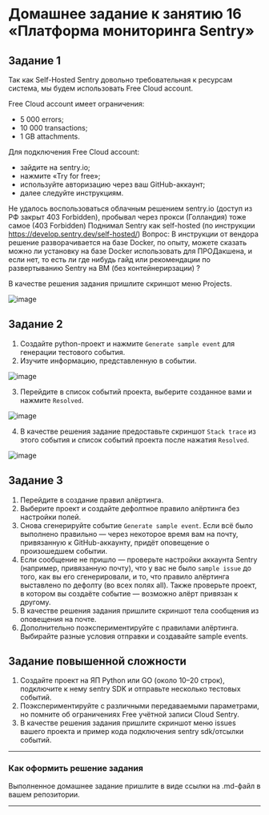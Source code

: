 # Домашнее задание к занятию 16 «Платформа мониторинга Sentry»

## Задание 1

Так как Self-Hosted Sentry довольно требовательная к ресурсам система, мы будем использовать Free Сloud account.

Free Cloud account имеет ограничения:

- 5 000 errors;
- 10 000 transactions;
- 1 GB attachments.

Для подключения Free Cloud account:

- зайдите на sentry.io;
- нажмите «Try for free»;
- используйте авторизацию через ваш GitHub-аккаунт;
- далее следуйте инструкциям.

Не удалось воспользоваться облачным решением sentry.io (доступ из РФ закрыт 403 Forbidden), пробывал через прокси (Голландия) тоже самое (403 Forbidden)
Поднимал Sentry как self-hosted (по инструкции https://develop.sentry.dev/self-hosted/)
Вопрос: В инструкции от вендора решение разворачивается на базе Docker, по опыту, можете сказать можно ли установку на базе Docker использовать для ПРОДакшена, и если нет, то есть ли где нибудь гайд или рекомендации по развертыванию Sentry на ВМ (без контейнерирзации) ?

В качестве решения задания пришлите скриншот меню Projects.

![image](https://github.com/user-attachments/assets/7f8dad6f-794d-42ea-88a6-7e7c06411a99)




## Задание 2

1. Создайте python-проект и нажмите `Generate sample event` для генерации тестового события.
2. Изучите информацию, представленную в событии.

![image](https://github.com/user-attachments/assets/1f26c285-2125-4a69-9e43-89037244ef0a)

3. Перейдите в список событий проекта, выберите созданное вами и нажмите `Resolved`.

![image](https://github.com/user-attachments/assets/72ff4c1c-dd95-481f-91ff-f307d068a463)

4. В качестве решения задание предоставьте скриншот `Stack trace` из этого события и список событий проекта после нажатия `Resolved`.

![image](https://github.com/user-attachments/assets/21fd525e-a863-41f7-a933-376dca715cbd)


## Задание 3

1. Перейдите в создание правил алёртинга.
2. Выберите проект и создайте дефолтное правило алёртинга без настройки полей.
3. Снова сгенерируйте событие `Generate sample event`.
Если всё было выполнено правильно — через некоторое время вам на почту, привязанную к GitHub-аккаунту, придёт оповещение о произошедшем событии.
4. Если сообщение не пришло — проверьте настройки аккаунта Sentry (например, привязанную почту), что у вас не было 
`sample issue` до того, как вы его сгенерировали, и то, что правило алёртинга выставлено по дефолту (во всех полях all).
Также проверьте проект, в котором вы создаёте событие — возможно алёрт привязан к другому.
5. В качестве решения задания пришлите скриншот тела сообщения из оповещения на почте.
6. Дополнительно поэкспериментируйте с правилами алёртинга. Выбирайте разные условия отправки и создавайте sample events. 

## Задание повышенной сложности

1. Создайте проект на ЯП Python или GO (около 10–20 строк), подключите к нему sentry SDK и отправьте несколько тестовых событий.
2. Поэкспериментируйте с различными передаваемыми параметрами, но помните об ограничениях Free учётной записи Cloud Sentry.
3. В качестве решения задания пришлите скриншот меню issues вашего проекта и пример кода подключения sentry sdk/отсылки событий.

---

### Как оформить решение задания

Выполненное домашнее задание пришлите в виде ссылки на .md-файл в вашем репозитории.

---

